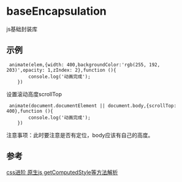 # baseEncapsulation
js基础封装库

## 示例

```
 animate(elem,{width: 400,backgroundColor:'rgb(255, 192, 203)',opacity: 1,zIndex: 2},function (){
        console.log('动画完成');
    })
```

设置滚动高度scrollTop

```
 animate(document.documentElement || document.body,{scrollTop: 400},function (){
        console.log('动画完成');
    })
```

注意事项：此时要注意是否有定位，body应该有自己的高度。


## 参考

[css进阶 原生js getComputedStyle等方法解析](http://web.jobbole.com/85324/)
